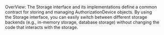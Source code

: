  OverView:
 The Storage interface and its implementations define a common contract for storing and managing AuthorizationDevice objects. 
 By using the Storage interface, you can easily switch between different storage backends (e.g., in-memory storage, database storage) without changing the code that interacts with the storage. 
  